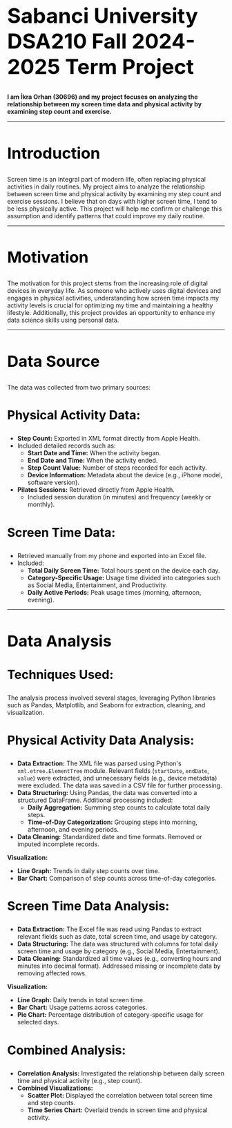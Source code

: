 
<h1 style="font-size:48px; color:black;">Sabanci University DSA210 Fall 2024-2025 Term Project</h1>
<p><b>I am İkra Orhan (30696) and my project focuses on analyzing the relationship between my screen time data and physical activity by examining step count and exercise.</b></p>

---

<h2 style="font-size:36px; color:black;">Introduction</h2>
<p>Screen time is an integral part of modern life, often replacing physical activities in daily routines. My project aims to analyze the relationship between screen time and physical activity by examining my step count and exercise sessions. I believe that on days with higher screen time, I tend to be less physically active. This project will help me confirm or challenge this assumption and identify patterns that could improve my daily routine.</p>

---

<h2 style="font-size:36px; color:black;">Motivation</h2>
<p>The motivation for this project stems from the increasing role of digital devices in everyday life. As someone who actively uses digital devices and engages in physical activities, understanding how screen time impacts my activity levels is crucial for optimizing my time and maintaining a healthy lifestyle. Additionally, this project provides an opportunity to enhance my data science skills using personal data.</p>

---

<h2 style="font-size:36px; color:black;">Data Source</h2>
<p>The data was collected from two primary sources:</p>

<h3 style="font-size:28px; color:black;">Physical Activity Data:</h3>
<ul>
    <li><b>Step Count:</b> Exported in XML format directly from Apple Health.</li>
    <li>Included detailed records such as:
        <ul>
            <li><b>Start Date and Time:</b> When the activity began.</li>
            <li><b>End Date and Time:</b> When the activity ended.</li>
            <li><b>Step Count Value:</b> Number of steps recorded for each activity.</li>
            <li><b>Device Information:</b> Metadata about the device (e.g., iPhone model, software version).</li>
        </ul>
    </li>
    <li><b>Pilates Sessions:</b> Retrieved directly from Apple Health.
        <ul>
            <li>Included session duration (in minutes) and frequency (weekly or monthly).</li>
        </ul>
    </li>
</ul>

<h3 style="font-size:28px; color:black;">Screen Time Data:</h3>
<ul>
    <li>Retrieved manually from my phone and exported into an Excel file.</li>
    <li>Included:
        <ul>
            <li><b>Total Daily Screen Time:</b> Total hours spent on the device each day.</li>
            <li><b>Category-Specific Usage:</b> Usage time divided into categories such as Social Media, Entertainment, and Productivity.</li>
            <li><b>Daily Active Periods:</b> Peak usage times (morning, afternoon, evening).</li>
        </ul>
    </li>
</ul>

---

<h2 style="font-size:36px; color:black;">Data Analysis</h2>

<h3 style="font-size:28px; color:black;">Techniques Used:</h3>
<p>The analysis process involved several stages, leveraging Python libraries such as Pandas, Matplotlib, and Seaborn for extraction, cleaning, and visualization.</p>

<h3 style="font-size:28px; color:black;">Physical Activity Data Analysis:</h3>
<ul>
    <li><b>Data Extraction:</b> The XML file was parsed using Python's <code>xml.etree.ElementTree</code> module. Relevant fields (<code>startDate</code>, <code>endDate</code>, <code>value</code>) were extracted, and unnecessary fields (e.g., device metadata) were excluded. The data was saved in a CSV file for further processing.</li>
    <li><b>Data Structuring:</b> Using Pandas, the data was converted into a structured DataFrame. Additional processing included:
        <ul>
            <li><b>Daily Aggregation:</b> Summing step counts to calculate total daily steps.</li>
            <li><b>Time-of-Day Categorization:</b> Grouping steps into morning, afternoon, and evening periods.</li>
        </ul>
    </li>
    <li><b>Data Cleaning:</b> Standardized date and time formats. Removed or imputed incomplete records.</li>
</ul>
<p><b>Visualization:</b></p>
<ul>
    <li><b>Line Graph:</b> Trends in daily step counts over time.</li>
    <li><b>Bar Chart:</b> Comparison of step counts across time-of-day categories.</li>
</ul>

<h3 style="font-size:28px; color:black;">Screen Time Data Analysis:</h3>
<ul>
    <li><b>Data Extraction:</b> The Excel file was read using Pandas to extract relevant fields such as date, total screen time, and usage by category.</li>
    <li><b>Data Structuring:</b> The data was structured with columns for total daily screen time and usage by category (e.g., Social Media, Entertainment).</li>
    <li><b>Data Cleaning:</b> Standardized all time values (e.g., converting hours and minutes into decimal format). Addressed missing or incomplete data by removing affected rows.</li>
</ul>
<p><b>Visualization:</b></p>
<ul>
    <li><b>Line Graph:</b> Daily trends in total screen time.</li>
    <li><b>Bar Chart:</b> Usage patterns across categories.</li>
    <li><b>Pie Chart:</b> Percentage distribution of category-specific usage for selected days.</li>
</ul>

<h3 style="font-size:28px; color:black;">Combined Analysis:</h3>
<ul>
    <li><b>Correlation Analysis:</b> Investigated the relationship between daily screen time and physical activity (e.g., step count).</li>
    <li><b>Combined Visualizations:</b>
        <ul>
            <li><b>Scatter Plot:</b> Displayed the correlation between total screen time and step counts.</li>
            <li><b>Time Series Chart:</b> Overlaid trends in screen time and physical activity.</li>
        </ul>
    </li>
</ul>

